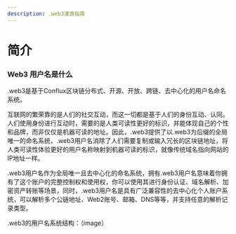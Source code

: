```yaml
---
description: .web3漫游指南
---
```


# 简介

### Web3 用户名是什么

.web3是基于Conflux区块链分布式、开源、开放、跨链、去中心化的用户名命名系统。

互联网的繁荣靠的是人们的社交互动，而这一切都是基于人们的身份互动、认同。人们使用身份进行互动时，需要的是人类可读性更好的标识，并能体现自己的个性和品牌，而非仅仅是机器可读的地址。因此，.web3提供了以.web3为后缀的全局唯一的命名系统，.web3用户名消除了人们需要复制或输入冗长的区块链地址，将人类可读性体验更好的用户名称映射到机器可读的标识，就像传统域名指向网站的IP地址一样。

.web3用户名作为全局唯一且去中心化的命名系统，拥有.web3用户名意味着你拥有了这个账户的完整控制权和使用权，你可以使用其进行身份认证、域名解析、加密资产转账等场景，同时，.web3用户名是具有广泛兼容性的去中心化个人账户系统，可以解析多个公链地址、Web2账号、邮箱、DNS等等，并支持任意的解析记录类型。

.web3的用户名系统结构：（image）
